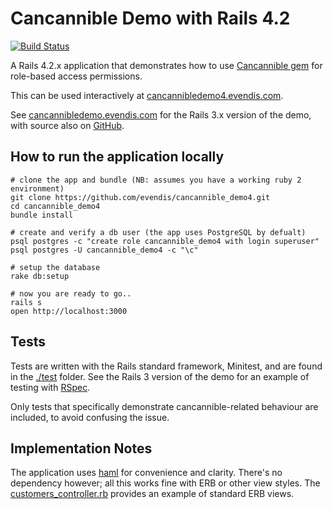 # Cancannible Demo with Rails 4.2
[![Build Status](https://travis-ci.org/evendis/cancannible_demo4.svg?branch=master)](https://travis-ci.org/evendis/cancannible_demo4)

A Rails 4.2.x application that demonstrates how to use [Cancannible gem](https://github.com/evendis/cancannible) for role-based access permissions.

This can be used interactively at [cancannibledemo4.evendis.com](http://cancannibledemo4.evendis.com).

See [cancannibledemo.evendis.com](http://cancannibledemo.evendis.com/) for the Rails 3.x version of the demo,
with source also on [GitHub](https://github.com/evendis/cancannible_demo).

## How to run the application locally

    # clone the app and bundle (NB: assumes you have a working ruby 2 environment)
    git clone https://github.com/evendis/cancannible_demo4.git
    cd cancannible_demo4
    bundle install

    # create and verify a db user (the app uses PostgreSQL by defualt)
    psql postgres -c "create role cancannible_demo4 with login superuser"
    psql postgres -U cancannible_demo4 -c "\c"

    # setup the database
    rake db:setup

    # now you are ready to go..
    rails s
    open http://localhost:3000

## Tests

Tests are written with the Rails standard framework, Minitest, and are found in the [./test](./test) folder.
See the Rails 3 version of the demo for an example of testing with [RSpec](https://www.relishapp.com/rspec/rspec-rails/docs).

Only tests that specifically demonstrate cancannible-related behaviour are included, to avoid confusing the issue.

## Implementation Notes

The application uses [haml](http://haml.info/) for convenience and clarity. There's no dependency however; all this works fine with ERB or other view styles. The [customers_controller.rb](./app/controllers/customers_controller.rb) provides an example of standard ERB views.
